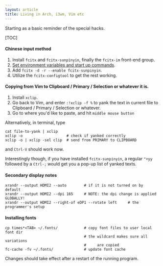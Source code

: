 ```yaml
---
layout: article
title: Living in Arch, i3wm, Vim etc
---
```


Starting as a basic reminder of the special hacks.  

[TOC]

#### Chinese input method

1.  Install `fcitx` and `fcitx-sunpinyin`, finally the `fcitx-im` front-end group.
2.  [Set environment variables and start up commands](https://wiki.archlinux.org/index.php/Fcitx#Desktop_Environment).
3.  Add `fcitx -d -r --enable fcitx-sunpinyin`.
4.  Utilize the `fcitx-configtool` to get the rest working.


#### Copying from Vim to Clipboard / Primary / Selection or whatever it is.

1.  Install `xclip`.
2.  Go back to Vim, and enter `:!xclip -f %` to yank the text in current file
    to Clipboard / Primary / Selection or whatever.
3.  Go to where you'd like to paste, and hit `middle mouse button`

Alternatively, in terminal, type
```shell
cat file-to-yank | xclip
xclip -o                    # check if yanked correctly
xclip -o | xclip -sel clip  # send from PRIMARY to CLIPBOARD
```
and `Ctrl-V` should work now.  

Interestingly though, if you have installed `fcitx-sunpinyin`, a regular
`"+yy` followed by a `Ctrl-;` would get you a pop-up list of yanked texts.  


#### Secondary display notes

```shell
xrandr --output HDMI2 --auto        # if it is not turned on by default
xrandr --output HDMI2 --dpi 165     # NOTE: the dpi change is applied GLOBALLY!
xrandr --output HDMI2 --right-of eDP1 --rotate left     # the programmer's setup
```


#### Installing fonts

```shell
cp times*<TAB> ~/.fonts/            # copy font files to user local font dir
                                    # the wildcard makes sure all variations
                                    #     are copied
fc-cache -fv ~/.fonts/              # update font cache
```

Changes should take effect after a restart of the running program.  

